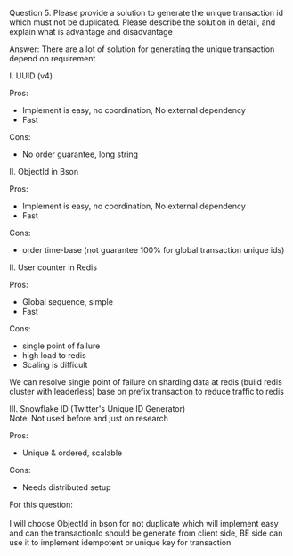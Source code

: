 Question 5. Please provide a solution to generate the unique transaction id which must not be
duplicated. Please describe the solution in detail, and explain what is advantage and
disadvantage

Answer: There are a lot of solution for generating the unique transaction depend on requirement

I. UUID (v4)<br>

Pros:
 + Implement is easy, no coordination, No external dependency
 + Fast

Cons:
 + No order guarantee, long string

II. ObjectId in Bson

Pros:
+ Implement is easy, no coordination, No external dependency
+ Fast

Cons:
+ order time-base (not guarantee 100% for global transaction unique ids)

II. User counter in Redis<br>

Pros:
+ Global sequence, simple
+ Fast

Cons:
+ single point of failure
+ high load to redis
+ Scaling is difficult

We can resolve single point of failure on sharding data at redis (build redis cluster with leaderless) 
base on prefix transaction to reduce traffic to redis


III. Snowflake ID (Twitter's Unique ID Generator)<br>
Note: Not used before and just on research

Pros:
+ Unique & ordered, scalable

Cons:
+ Needs distributed setup

For this question: <br><br>
I will choose ObjectId in bson for not duplicate which will implement easy<br>
and can the transactionId should be generate from client side, BE side can use it to implement idempotent or unique key for transaction

